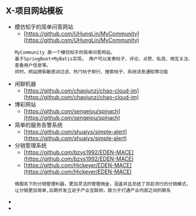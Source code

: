 ## X-项目网站模板
- 模仿知乎的简单问答网站
    - [https://github.com/UHungLin/MyCommunity](https://github.com/UHungLin/MyCommunity)
    ```
    MyCommunity 是一个模仿知乎的简单问答网站，
    基于SpringBoot+MyBatis实现。 用户可以发表帖子、评论、点赞、私信、相互关注、查看用户信息等。 
    同时，网站拥有敏感词过滤、热门帖子排行、搜索帖子、系统消息通知等功能
    ```
- 闲聊机器
    - [https://github.com/chaojunzi/chao-cloud-im](https://github.com/chaojunzi/chao-cloud-im)
- 博彩网站
    - [https://github.com/sengeiou/spinach](https://github.com/sengeiou/spinach)
- 简单的服务告警系统
    - [https://github.com/shuaiys/simple-alert](https://github.com/shuaiys/simple-alert)
- 分销管理系统
    - [https://github.com/bzvs1992/EDEN-MACE](https://github.com/bzvs1992/EDEN-MACE)
    - [https://github.com/Hickeyer/EDEN-MACE](https://github.com/Hickeyer/EDEN-MACE) 
    ```
    微服务下的分销管理利器，更加灵活的管理佣金，涵盖并且总结了目前流行的分销模式，
    让分销更加简单,后期开发立足于产业互联网，致力于打通产业内部之间的联系
    ```
- []()
- []()